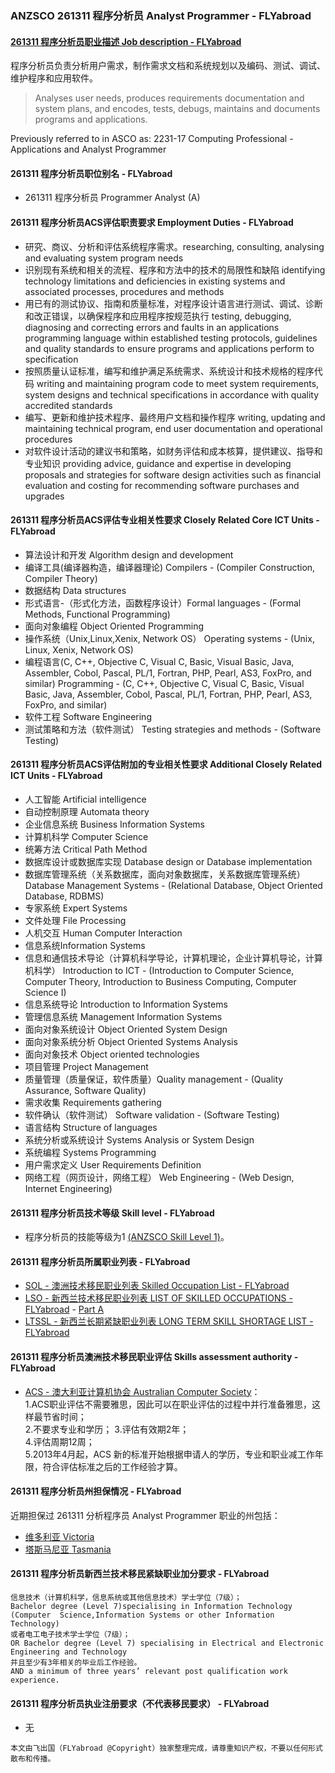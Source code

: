 ### ANZSCO 261311 程序分析员 Analyst Programmer - FLYabroad ###

####  [261311 程序分析员职业描述 Job description - FLYabroad](http://www.flyabroadvisa.com/anzsco/2613.html#261311)

程序分析员负责分析用户需求，制作需求文档和系统规划以及编码、测试、调试、维护程序和应用软件。

> Analyses user needs, produces requirements documentation and system plans, and encodes, tests, debugs, maintains and documents programs and applications.

Previously referred to in ASCO as:
2231-17 Computing Professional - Applications and Analyst Programmer

#### 261311 程序分析员职位别名 - FLYabroad
 
- 261311 程序分析员 Programmer Analyst (A)

#### 261311 程序分析员ACS评估职责要求 Employment Duties - FLYabroad

- 研究、商议、分析和评估系统程序需求。researching, consulting, analysing and evaluating system program needs 
- 识别现有系统和相关的流程、程序和方法中的技术的局限性和缺陷 identifying technology limitations and deficiencies in existing systems and associated processes, procedures and methods 
- 用已有的测试协议、指南和质量标准，对程序设计语言进行测试、调试、诊断和改正错误，以确保程序和应用程序按规范执行 testing, debugging, diagnosing and correcting errors and faults in an applications programming language within established testing protocols, guidelines and quality standards to ensure programs and applications perform to specification 
- 按照质量认证标准，编写和维护满足系统需求、系统设计和技术规格的程序代码 writing and maintaining program code to meet system requirements, system designs and technical specifications in accordance with quality accredited standards 
- 编写、更新和维护技术程序、最终用户文档和操作程序 writing, updating and maintaining technical program, end user documentation and operational procedures 
- 对软件设计活动的建议书和策略，如财务评估和成本核算，提供建议、指导和专业知识 providing advice, guidance and expertise in developing proposals and strategies for software design activities such as financial evaluation and costing for recommending software purchases and upgrades

#### 261311 程序分析员ACS评估专业相关性要求 Closely Related Core ICT Units - FLYabroad

- 算法设计和开发 Algorithm design and development
- 编译工具(编译器构造，编译器理论) Compilers - (Compiler Construction, Compiler Theory)
- 数据结构 Data structures 
- 形式语言-（形式化方法，函数程序设计）Formal languages - (Formal Methods, Functional Programming) 
- 面向对象编程 Object Oriented Programming 
- 操作系统（Unix,Linux,Xenix, Network OS） Operating systems - (Unix, Linux, Xenix, Network OS)
- 编程语言(C, C++, Objective C, Visual C, Basic, Visual Basic, Java, Assembler, Cobol, Pascal, PL/1, Fortran, PHP, Pearl, AS3, FoxPro, and similar)  Programming - (C, C++, Objective C, Visual C, Basic, Visual Basic, Java, Assembler, Cobol, Pascal, PL/1, Fortran, PHP, Pearl, AS3, FoxPro, and similar) 
- 软件工程 Software Engineering 
- 测试策略和方法（软件测试） Testing strategies and methods - (Software Testing)

#### 261311 程序分析员ACS评估附加的专业相关性要求 Additional Closely Related ICT Units - FLYabroad

- 人工智能 Artificial intelligence
- 自动控制原理 Automata theory
- 企业信息系统 Business Information Systems
- 计算机科学 Computer Science 
- 统筹方法 Critical Path Method
- 数据库设计或数据库实现 Database design or Database implementation 
- 数据库管理系统（关系数据库，面向对象数据库，关系数据库管理系统） Database Management Systems - (Relational Database, Object Oriented Database, RDBMS) 
- 专家系统 Expert Systems
- 文件处理 File Processing
- 人机交互 Human Computer Interaction
- 信息系统Information Systems 
- 信息和通信技术导论（计算机科学导论，计算机理论，企业计算机导论，计算机科学） Introduction to ICT - (Introduction to Computer Science, Computer Theory, Introduction to Business Computing, Computer Science I)
- 信息系统导论 Introduction to Information Systems
- 管理信息系统 Management Information Systems
- 面向对象系统设计 Object Oriented System Design
- 面向对象系统分析 Object Oriented Systems Analysis
- 面向对象技术 Object oriented technologies
- 项目管理 Project Management
- 质量管理（质量保证，软件质量）Quality management - (Quality Assurance, Software Quality)
- 需求收集 Requirements gathering
- 软件确认（软件测试） Software validation - (Software Testing)
- 语言结构 Structure of languages 
- 系统分析或系统设计 Systems Analysis or System Design 
- 系统编程 Systems Programming 
- 用户需求定义 User Requirements Definition
- 网络工程（网页设计，网络工程） Web Engineering - (Web Design, Internet Engineering)

#### 261311 程序分析员技术等级 Skill level - FLYabroad

- 程序分析员的技能等级为1 [(ANZSCO Skill Level 1)](http://www.flyabroadvisa.com/anzsco/)。

#### 261311 程序分析员所属职业列表 - FLYabroad

- [SOL - 澳洲技术移民职业列表 Skilled Occupation List - FLYabroad](http://www.flyabroadvisa.com/sol/)
- [LSO - 新西兰技术移民职业列表 LIST OF SKILLED OCCUPATIONS - FLYabroad](http://nz.flyabroadvisa.com/lso/) - [Part A](parta)
- [LTSSL - 新西兰长期紧缺职业列表 LONG TERM SKILL SHORTAGE LIST - FLYabroad](http://nz.flyabroadvisa.com/work-residence/ltssl.html)

#### 261311 程序分析员澳洲技术移民职业评估 Skills assessment authority - FLYabroad

- [ACS - 澳大利亚计算机协会 Australian Computer Society](http://www.flyabroadvisa.com/ass/acs.html)：      
1.ACS职业评估不需要雅思，因此可以在职业评估的过程中并行准备雅思，这样最节省时间；     
2.不要求专业和学历；
3.评估有效期2年；    
4.评估周期12周；   
5.2013年4月起，ACS 新的标准开始根据申请人的学历，专业和职业减工作年限，符合评估标准之后的工作经验才算。

#### 261311 程序分析员州担保情况 - FLYabroad

近期担保过 261311 分析程序员 Analyst Programmer 职业的州包括：

- [维多利亚 Victoria](http://www.flyabroadvisa.com/zdb/vic.html)
- [塔斯马尼亚 Tasmania](http://www.flyabroadvisa.com/zdb/tas.html)

#### 261311 程序分析员新西兰技术移民紧缺职业加分要求 - FLYabroad

    信息技术（计算机科学，信息系统或其他信息技术）学士学位（7级）；
    Bachelor degree (Level 7)specialising in Information Technology (Computer  Science,Information Systems or other Information Technology) 
    或者电工电子技术学士学位（7级）；
    OR Bachelor degree (Level 7) specialising in Electrical and Electronic  Engineering and Technology 
    并且至少有3年相关的毕业后工作经验。
    AND a minimum of three years’ relevant post qualification work experience.

#### 261311 程序分析员执业注册要求（不代表移民要求） - FLYabroad

- 无

`本文由飞出国（FLYabroad @Copyright）独家整理完成，请尊重知识产权，不要以任何形式散布和传播。`